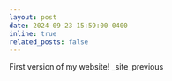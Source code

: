 ```yaml
---
layout: post
date: 2024-09-23 15:59:00-0400
inline: true
related_posts: false
---
```


First version of my website!
_site_previous